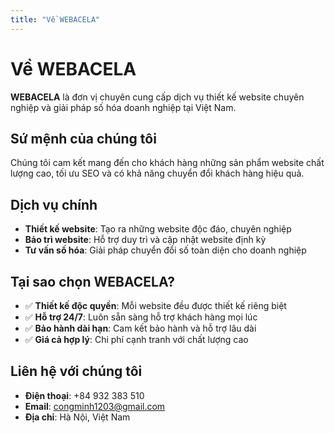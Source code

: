 ```yaml
---
title: "Về WEBACELA"
---
```


# Về WEBACELA

**WEBACELA** là đơn vị chuyên cung cấp dịch vụ thiết kế website chuyên nghiệp và giải pháp số hóa doanh nghiệp tại Việt Nam.

## Sứ mệnh của chúng tôi

Chúng tôi cam kết mang đến cho khách hàng những sản phẩm website chất lượng cao, tối ưu SEO và có khả năng chuyển đổi khách hàng hiệu quả.

## Dịch vụ chính

- **Thiết kế website**: Tạo ra những website độc đáo, chuyên nghiệp
- **Bảo trì website**: Hỗ trợ duy trì và cập nhật website định kỳ  
- **Tư vấn số hóa**: Giải pháp chuyển đổi số toàn diện cho doanh nghiệp

## Tại sao chọn WEBACELA?

- ✅ **Thiết kế độc quyền**: Mỗi website đều được thiết kế riêng biệt
- ✅ **Hỗ trợ 24/7**: Luôn sẵn sàng hỗ trợ khách hàng mọi lúc
- ✅ **Bảo hành dài hạn**: Cam kết bảo hành và hỗ trợ lâu dài
- ✅ **Giá cả hợp lý**: Chi phí cạnh tranh với chất lượng cao

## Liên hệ với chúng tôi

- **Điện thoại**: +84 932 383 510
- **Email**: congminh1203@gmail.com
- **Địa chỉ**: Hà Nội, Việt Nam
